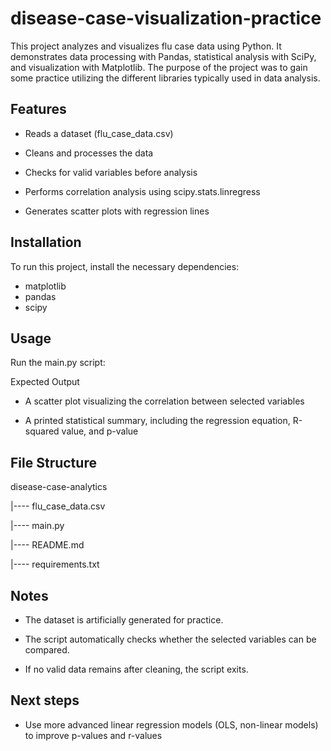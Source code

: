 # disease-case-visualization-practice
This project analyzes and visualizes flu case data using Python. It demonstrates data processing with Pandas, statistical analysis with SciPy, and visualization with Matplotlib. The purpose of the project was to gain some practice utilizing the different libraries typically used in data analysis.

## Features

 - Reads a dataset (flu_case_data.csv)

 - Cleans and processes the data

 - Checks for valid variables before analysis

 - Performs correlation analysis using scipy.stats.linregress

 - Generates scatter plots with regression lines

## Installation

To run this project, install the necessary dependencies:
 - matplotlib
 - pandas
 - scipy

## Usage

Run the main.py script:

Expected Output

 - A scatter plot visualizing the correlation between selected variables

 - A printed statistical summary, including the regression equation, R-squared value, and p-value

## File Structure

disease-case-analytics

|---- flu_case_data.csv

|---- main.py

|---- README.md

|---- requirements.txt

## Notes

 - The dataset is artificially generated for practice.

 - The script automatically checks whether the selected variables can be compared.

 - If no valid data remains after cleaning, the script exits.

## Next steps
 - Use more advanced linear regression models (OLS, non-linear models) to improve p-values and r-values
